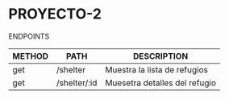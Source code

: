 # PROYECTO-2


ENDPOINTS

|  METHOD  |  PATH  |  DESCRIPTION  |
|  --------------|--------------|----------|
|  get  |  /shelter  |  Muestra la lista de refugios  |
|  get  |  /shelter/:id  | Muesetra detalles del refugio  |
